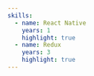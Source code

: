```yaml
---
skills:
  - name: React Native
    years: 1
    highlight: true
  - name: Redux
    years: 3
    highlight: true
---
```

